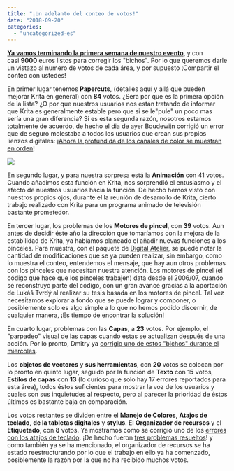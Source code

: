 ```yaml
---
title: "¡Un adelanto del conteo de votos!"
date: "2018-09-20"
categories: 
  - "uncategorized-es"
---
```


**[Ya vamos terminando la primera semana de nuestro evento](https://www.krita.org)**, y con casi **9000** euros listos para corregir los "bichos". Por lo que queremos darle un vistazo al numero de votos de cada área, y por supuesto ¡Compartir el conteo con ustedes!

En primer lugar tenemos **Papercuts**, (detalles aquí y allá que pueden mejorar Krita en general) con **84** votos. ¿Sera por que es la primera opción de la lista? ¿O por que nuestros usuarios nos están tratando de informar que Krita es generalmente estable pero que si se le"pule" un poco mas sería una gran diferencia? Si es esta segunda razón, nosotros estamos totalmente de acuerdo, de hecho el dia de ayer Boudewijn corrigió un error que de seguro molestaba a todos los usuarios que crean sus propios lienzos digitales: ¡[Ahora la profundida de los canales de color se muestran en orden](https://phabricator.kde.org/R37:b0b55278363391eeb96784fddba5a763ac09c05a)!

[![](/images/posts/2018/channel-1024x718.png)](https://krita.org/wp-content/uploads/2018/09/channel.png)

En segundo lugar, y para nuestra sorpresa está la **Animación** con 41 votos. Cuando añadimos esta función en Krita, nos sorprendió el entusiasmo y el afecto de nuestros usuarios hacia la función. De hecho hemos visto con nuestros propios ojos, durante el la reunión de desarrollo de Krita, cierto trabajo realizado con Krita para un programa animado de televisión bastante prometedor.

En tercer lugar, los problemas de los **Motores de pincel**, con **39** votos. Aun antes de decidir éste año la dirección que tomaríamos con la mejora de la estabilidad de Krita, ya habíamos planeado el añadir nuevas funciones a los pinceles. Para muestra, con el paquete de [Digital Atelier](https://krita.org/en/item/introducing-digital-atelier-a-painterly-brush-preset-pack-by-ramon-miranda-with-tutorial-videos/), se puede notar la cantidad de modificaciones que se ya pueden realizar, sin embargo, como lo muestra el conteo, entendemos el mensaje, que hay aun otros problemas con los pinceles que necesitan nuestra atención. Los motores de pincel (el código que hace que los pinceles trabajen) data desde el 2006/07, cuando se reconstruyo parte del código, con un gran avance gracias a la aportación de Lukáš Tvrdý al realizar su tesis basada en los motores de pincel. Tal vez necesitamos explorar a fondo que se puede lograr y componer, o posiblemente solo es algo simple a lo que no hemos podido discernir, de cualquier manera, ¡Es tiempo de encontrar la solución!

En cuarto lugar, problemas con las **Capas**, a **23** votos. Por ejemplo, el "parpadeo" visual de las capas cuando estas se actualizan después de una acción. Por lo pronto, Dmitry ya [corrigio uno de estos "bichos" durante el miercoles](https://phabricator.kde.org/R37:58b982cbb7bfa133bbb0bab5b163c24a9bb83d61).

Los **objetos de vectores** y **sus herramientas**, con **20** votos se colocan por lo pronto en quinto lugar, seguido por la función de **Texto** con **15** votos, **Estilos de capas** con **13** (lo curioso que solo hay 17 errores reportados para esta área), todos éstos suficientes para mostrar la voz de los usuarios y cuales son sus inquietudes al respecto, pero al parecer la prioridad de éstos últimos es bastante baja en comparación.

Los votos restantes se dividen entre el **Manejo de Colores**, **Atajos de teclado**, **de la tabletas digitales** y **stylus**. El **Organizador de recursos** y el **Etiquetado**, con **8** votos. Ya mostramos como se corrigió uno de los [errores con los atajos de teclado](https://krita.org/en/item/lets-take-this-bug-for-example/). ¡De hecho fueron [tres problemas resueltos](https://phabricator.kde.org/R37:36861ec3b2608893a5c624560e5d3302bda19c31)! y como también ya se ha mencionado, el organizador de recursos se ha estado reestructurando por lo que el trabajo en ello ya ha comenzado, posiblemente la razón por la que no ha recibido muchos votos.
